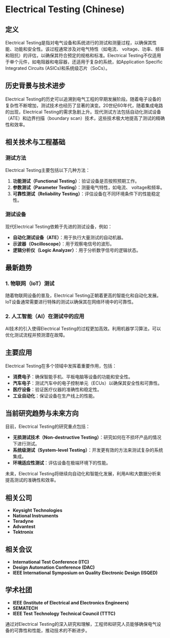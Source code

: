 # Electrical Testing (Chinese)

## 定义

Electrical Testing是指对电气设备和系统进行的测试和测量过程，以确保其性能、功能和安全性。该过程通常涉及对电气特性（如电流、 voltage、功率、频率和阻抗）的评估，以确保其符合预定的规格和标准。Electrical Testing不仅适用于单个元件，如电阻器和电容器，还适用于复杂的系统，如Application Specific Integrated Circuits (ASICs)和系统级芯片（SoCs）。

## 历史背景与技术进步

Electrical Testing的历史可以追溯到电气工程的早期发展阶段。随着电子设备的复杂性不断增加，测试技术也经历了显著的演变。20世纪60年代，随着集成电路的出现，Electrical Testing的需求急剧上升。现代测试方法包括自动化测试设备（ATE）和边界扫描（boundary scan）技术，这些技术极大地提高了测试的精确性和效率。

## 相关技术与工程基础

### 测试方法

Electrical Testing主要包括以下几种方法：

1. **功能测试（Functional Testing）**：验证设备是否按照预期工作。
2. **参数测试（Parameter Testing）**：测量电气特性，如电流、 voltage和频率。
3. **可靠性测试（Reliability Testing）**：评估设备在不同环境条件下的性能稳定性。

### 测试设备

现代Electrical Testing依赖于先进的测试设备，例如：

- **自动化测试设备（ATE）**：用于执行大量测试的自动机器。
- **示波器（Oscilloscope）**：用于观察电信号的波形。
- **逻辑分析仪（Logic Analyzer）**：用于分析数字信号的逻辑状态。

## 最新趋势

### 1. 物联网（IoT）测试

随着物联网设备的普及，Electrical Testing正朝着更高的智能化和自动化发展。IoT设备通常需要进行特殊的测试以确保其在网络环境中的可靠性。

### 2. 人工智能（AI）在测试中的应用

AI技术的引入使得Electrical Testing的过程更加高效。利用机器学习算法，可以优化测试流程并预测潜在故障。

## 主要应用

Electrical Testing在多个领域中发挥着重要作用，包括：

- **消费电子**：确保智能手机、平板电脑等设备的功能和安全性。
- **汽车电子**：测试汽车中的电子控制单元（ECUs）以确保其安全性和可靠性。
- **医疗设备**：验证医疗仪器的准确性和稳定性。
- **工业自动化**：保证设备在生产线上的性能。

## 当前研究趋势与未来方向

目前，Electrical Testing的研究重点包括：

- **无损测试技术（Non-destructive Testing）**：研究如何在不损坏产品的情况下进行测试。
- **系统级测试（System-level Testing）**：开发更有效的方法来测试复杂的系统集成。
- **环境适应性测试**：评估设备在极端环境下的性能。

未来，Electrical Testing将继续向自动化和智能化发展，利用AI和大数据分析来提高测试的准确性和效率。

## 相关公司

- **Keysight Technologies**
- **National Instruments**
- **Teradyne**
- **Advantest**
- **Tektronix**

## 相关会议

- **International Test Conference (ITC)**
- **Design Automation Conference (DAC)**
- **IEEE International Symposium on Quality Electronic Design (ISQED)**

## 学术社团

- **IEEE (Institute of Electrical and Electronics Engineers)**
- **SEMATECH**
- **IEEE Test Technology Technical Council (TTTC)**

通过对Electrical Testing的深入研究和理解，工程师和研究人员能够确保电气设备的可靠性和性能，推动技术的不断进步。